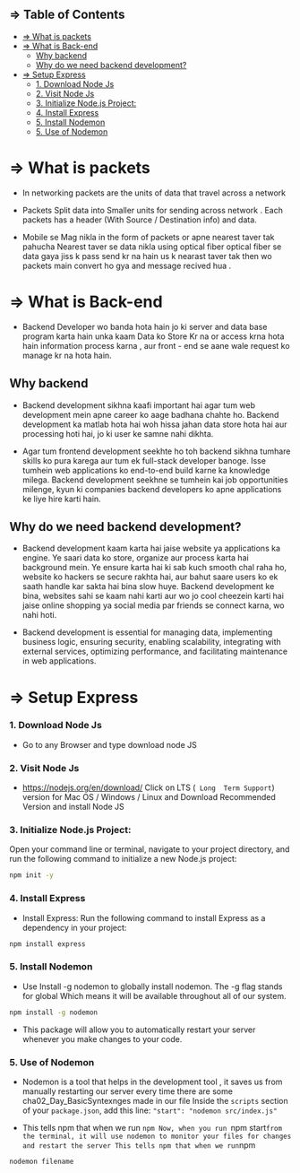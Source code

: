 ## => Table of Contents

- [=\> What is packets](#-what-is-packets)
- [=\> What is Back-end](#-what-is-back-end)
  - [Why backend](#why-backend)
  - [Why do we need backend development?](#why-do-we-need-backend-development)
- [=\> Setup Express](#-setup-express)
    - [1. Download Node Js](#1-download-node-js)
    - [2. Visit Node Js](#2-visit-node-js)
    - [3. Initialize Node.js Project:](#3-initialize-nodejs-project)
    - [4. Install Express](#4-install-express)
    - [5. Install Nodemon](#5-install-nodemon)
    - [5. Use of Nodemon](#5-use-of-nodemon)

# => What is packets

- In networking packets are the units of data that travel across a network

- Packets Split data into Smaller units for sending across network . Each packets has a header (With Source / Destination info) and data.

- Mobile se Mag nikla in the form of packets or apne nearest taver tak pahucha Nearest taver se data nikla using optical fiber optical fiber se data gaya jiss k pass send kr na hain us k nearast taver tak then wo packets main convert ho gya and message recived hua . 

# => What is Back-end

- Backend Developer wo banda hota hain jo ki server and data base program karta hain unka kaam Data ko Store Kr na or access krna hota hain information process karna , aur front - end se aane wale request ko manage kr na hota hain.

## Why backend

- Backend development sikhna kaafi important hai agar tum web development mein apne career ko aage badhana chahte ho. Backend development ka matlab hota hai woh hissa jahan data store hota hai aur processing hoti hai, jo ki user ke samne nahi dikhta. 
  
- Agar tum frontend development seekhte ho toh backend sikhna tumhare skills ko pura karega aur tum ek full-stack developer banoge. Isse tumhein web applications ko end-to-end build karne ka knowledge milega. Backend development seekhne se tumhein kai job opportunities milenge, kyun ki companies backend developers ko apne applications ke liye hire karti hain.

## Why do we need backend development?

- Backend development kaam karta hai jaise website ya applications ka engine. Ye saari data ko store, organize aur process karta hai background mein. Ye ensure karta hai ki sab kuch smooth chal raha ho, website ko hackers se secure rakhta hai, aur bahut saare users ko ek saath handle kar sakta hai bina slow huye. Backend development ke bina, websites sahi se kaam nahi karti aur wo jo cool cheezein karti hai jaise online shopping ya social media par friends se connect karna, wo nahi hoti.

- Backend development is essential for managing data, implementing business logic, ensuring security, enabling scalability, integrating with external services, optimizing performance, and facilitating maintenance in web applications.

# => Setup Express

### 1. Download Node Js

- Go to any Browser and type download node JS

### 2. Visit Node Js

- https://nodejs.org/en/download/ Click on LTS (` Long  Term Support`) version for Mac OS  / Windows / Linux and Download Recommended Version and install Node JS

### 3. Initialize Node.js Project: 

Open your command line or terminal, navigate to your project directory, and run the following command to initialize a new Node.js project:

````bash
npm init -y
````

### 4. Install Express

- Install Express: Run the following command to install Express as a dependency in your project:

```bash
npm install express
```

### 5. Install Nodemon

- Use Install -g nodemon to globally install nodemon. The -g flag stands for global Which  means it will be available throughout all of our system.

```bash
npm install -g nodemon
```
- This package will allow you to automatically restart your server whenever you make changes to your code.


### 5. Use of Nodemon

- Nodemon is a tool that helps in the development tool , it saves us from manually restarting our server every time there are some cha02_Day_BasicSyntexnges made in our file
Inside the `scripts` section of your `package.json`, add this line: `"start": "nodemon src/index.js"`


- This tells npm that when we run `npm
Now, when you run `npm start` from the terminal, it will use nodemon to monitor your files for changes and restart the server
This tells npm that when we run `npm  

```bash
nodemon filename
```